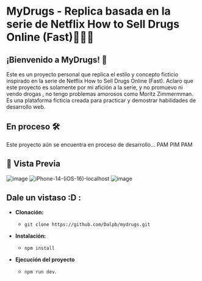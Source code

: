 # MyDrugs - Replica basada en la serie de Netflix  How to Sell Drugs Online (Fast)🤑😈🤑

## ¡Bienvenido a MyDrugs! 🚀
Este es un proyecto personal que replica el estilo y concepto ficticio inspirado en la serie de Netflix How to Sell Drugs Online (Fast). Aclaro que este proyecto es solamente por mi afición  a la serie, y no promuevo ni vendo drogas , no tengo problemas amorosos como Moritz Zimmermman. Es una plataforma ficticia creada para practicar y demostrar habilidades de desarrollo web.

## En proceso 🛠️
Este proyecto aún se encuentra en proceso de desarrollo... PAM PIM PAM

## 📸 Vista Previa
![image](https://github.com/user-attachments/assets/37763884-5e62-451e-a270-594d0fce4048)
![iPhone-14-(iOS-16)-localhost](https://github.com/user-attachments/assets/ad512582-7974-450e-a199-8c558545e3c2)
![image](https://github.com/user-attachments/assets/b74648fe-4399-478b-9664-7c0ce19d0462)



## Dale un vistaso :D :
- **Clonación:**
  - `git clone https://github.com/Dalpb/mydrugs.git `
- **Instalación:**
  - `npm install`
  
- **Ejecución del proyecto**
  - `npm run dev`.


